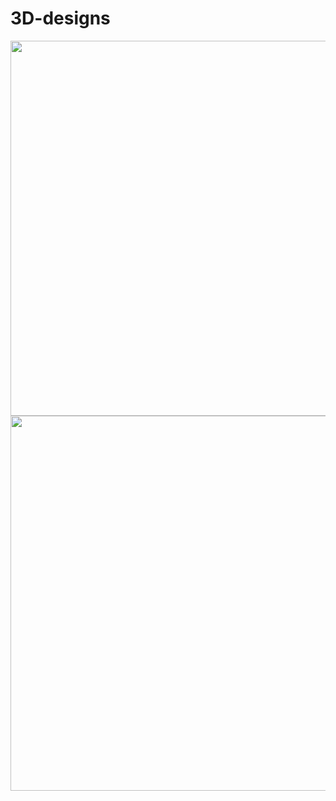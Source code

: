 # 3D-designs
<p align="center">
<img src="https://github.com/NoushinTasnim/3D-designs/blob/main/805.png" width="600"/>

<img src="https://github.com/NoushinTasnim/3D-designs/blob/main/untitled.png" width="600"/>

</p>
